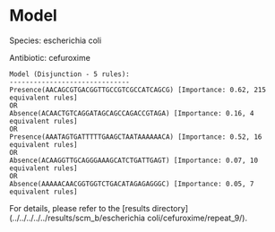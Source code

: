 
# Model

Species: escherichia coli

Antibiotic: cefuroxime

```
Model (Disjunction - 5 rules):
------------------------------
Presence(AACAGCGTGACGGTTGCCGTCGCCATCAGCG) [Importance: 0.62, 215 equivalent rules]
OR
Absence(ACAACTGTCAGGATAGCAGCCAGACCGTAGA) [Importance: 0.16, 4 equivalent rules]
OR
Presence(AAATAGTGATTTTTGAAGCTAATAAAAAACA) [Importance: 0.52, 16 equivalent rules]
OR
Absence(ACAAGGTTGCAGGGAAAGCATCTGATTGAGT) [Importance: 0.07, 10 equivalent rules]
OR
Absence(AAAAACAACGGTGGTCTGACATAGAGAGGGC) [Importance: 0.05, 7 equivalent rules]

```

For details, please refer to the [results directory](../../../../../results/scm_b/escherichia coli/cefuroxime/repeat_9/).

